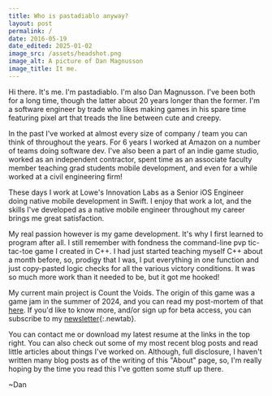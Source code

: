 ```yaml
---
title: Who is pastadiablo anyway?
layout: post
permalink: /
date: 2016-05-19
date_edited: 2025-01-02
image_src: /assets/headshot.png
image_alt: A picture of Dan Magnusson
image_title: It me.
---
```

Hi there. It's me. I'm pastadiablo. I'm also Dan Magnusson. I've been both for a long time, though the latter about 20 years longer than the former. I'm a software engineer by trade who likes making games in his spare time featuring pixel art that treads the line between cute and creepy.
<!--more-->

In the past I've worked at almost every size of company / team you can think of throughout the years. For 6 years I worked at Amazon on a number of teams doing software dev. I've also been a part of an indie game studio, worked as an independent contractor, spent time as an associate faculty member teaching grad students mobile development, and even for a while worked at a civil engineering firm! 

These days I work at Lowe's Innovation Labs as a Senior iOS Engineer doing native mobile development in Swift. I enjoy that work a lot, and the skills I've developed as a native mobile engineer throughout my career brings me great satisfaction.

My real passion however is my game development. It's why I first learned to program after all. I still remember with fondness the command-line pvp tic-tac-toe game I created in C++. I had just started teaching myself C++ about a month before, so, prodigy that I was, I put everything in one function and just copy-pasted logic checks for all the various victory conditions. It was so much more work than it needed to be, but it got me hooked!

My current main project is Count the Voids. The origin of this game was a game jam in the summer of 2024, and you can read my post-mortem of that [here](/blog/black-cat-game-jam/). If you'd like to know more, and/or sign up for beta access, you can subscribe to my [newsletter](/projects/count-the-voids/){:.newtab}.

You can contact me or download my latest resume at the links in the top right. You can also check out some of my most recent blog posts and read little articles about things I've worked on.  Although, full disclosure, I haven't written many blog posts as of the writing of this "About" page, so, I'm really hoping by the time you read this I've gotten some stuff up there.

~Dan